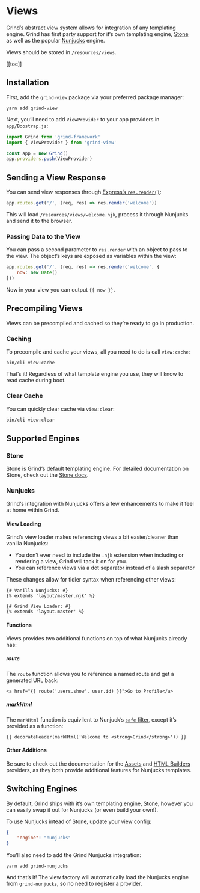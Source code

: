 # Views
Grind’s abstract view system allows for integration of any templating engine.  Grind has first party support for it‘s own templating engine, [Stone](stone) as well as the popular [Nunjucks](http://mozilla.github.io/nunjucks/) engine.

Views should be stored in `/resources/views`.

[[toc]]

## Installation
First, add the `grind-view` package via your preferred package manager:

```shell
yarn add grind-view
```

Next, you’ll need to add `ViewProvider` to your app providers in `app/Boostrap.js`:

```js
import Grind from 'grind-framework'
import { ViewProvider } from 'grind-view'

const app = new Grind()
app.providers.push(ViewProvider)
```

## Sending a View Response
You can send view responses through [Express’s `res.render()`](http://expressjs.com/en/api.html#res.render):

```js
app.routes.get('/', (req, res) => res.render('welcome'))
```

This will load `/resources/views/welcome.njk`, process it through Nunjucks and send it to the browser.

### Passing Data to the View
You can pass a second parameter to `res.render` with an object to pass to the view.  The object’s keys are exposed as variables within the view:

```js
app.routes.get('/', (req, res) => res.render('welcome', {
	now: new Date()
}))
```

Now in your view you can output `{{ now }}`.

## Precompiling Views
Views can be precompiled and cached so they’re ready to go in production.

### Caching
To precompile and cache your views, all you need to do is call `view:cache`:

```shell
bin/cli view:cache
```

That‘s it!  Regardless of what template engine you use, they will know to read cache during boot.

### Clear Cache
You can quickly clear cache via `view:clear`:

```shell
bin/cli view:clear
```

## Supported Engines

### Stone
Stone is Grind‘s default templating engine.  For detailed documentation on Stone, check out the [Stone docs](stone).

### Nunjucks
Grind‘s integration with Nunjucks offers a few enhancements to make it feel at home within Grind.

#### View Loading
Grind’s view loader makes referencing views a bit easier/cleaner than vanilla Nunjucks:

* You don’t ever need to include the `.njk` extension when including or rendering a view, Grind will tack it on for you.
* You can reference views via a dot separator instead of a slash separator

These changes allow for tidier syntax when referencing other views:

```njk
{# Vanilla Nunjucks: #}
{% extends 'layout/master.njk' %}

{# Grind View Loader: #}
{% extends 'layout.master' %}
```

#### Functions
Views provides two additional functions on top of what Nunjucks already has:

##### route
The `route` function allows you to reference a named route and get a generated URL back:

```njk
<a href="{{ route('users.show', user.id) }}">Go to Profile</a>
```

##### markHtml
The `markHtml` function is equivilent to Nunjuck’s [`safe` filter](http://mozilla.github.io/nunjucks/templating.html#autoescaping), except it’s provided as a function:

```njk
{{ decorateHeader(markHtml('Welcome to <strong>Grind</strong>')) }}
```

#### Other Additions
Be sure to check out the documentation for the [Assets](assets) and [HTML Builders](html-builders) providers, as they both provide additional features for Nunjucks templates.

## Switching Engines
By default, Grind ships with it’s own templating engine, [Stone](stone), however you can easily swap it out for Nunjucks (or even build your own!).

To use Nunjucks intead of Stone, update your view config:

```json
{
	"engine": "nunjucks"
}
```

You’ll also need to add the Grind Nunjucks integration:

```shell
yarn add grind-nunjucks
```

And that’s it!  The view factory will automatically load the Nunjucks engine from `grind-nunjucks`, so no need to register a provider.
